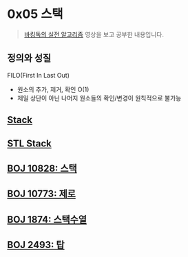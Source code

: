 # 0x05 스택

> [바킹독의 실전 알고리즘](https://www.youtube.com/playlist?list=PLtqbFd2VIQv4O6D6l9HcD732hdrnYb6CY) 영상을 보고 공부한 내용입니다.

## 정의와 성질

FILO(First In Last Out)

- 원소의 추가, 제거, 확인 O(1)
- 제일 상단이 아닌 나머지 원소들의 확인/변경이 원칙적으로 불가능

## [Stack](./stack_test.cpp)

## [STL Stack](./stack_example.cpp)

## [BOJ 10828: 스택](./boj_10828.cpp)

## [BOJ 10773: 제로](./boj_10773.cpp)

## [BOJ 1874: 스택수열](./boj_1874.cpp)

## [BOJ 2493: 탑](./boj_2493.cpp)
